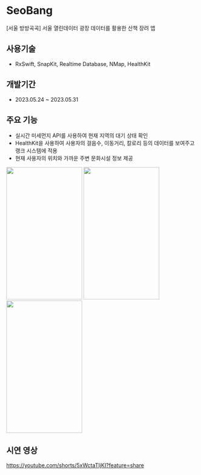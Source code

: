# SeoBang
[서울 방방곡곡] 서울 열린데이터 광장 데이터를 활용한 산책 장려 앱

## 사용기술
- RxSwift, SnapKit, Realtime Database, NMap, HealthKit

## 개발기간
- 2023.05.24 ~ 2023.05.31

## 주요 기능
- 실시간 미세먼지 API를 사용하여 현재 지역의 대기 상태 확인
- HealthKit을 사용하여 사용자의 걸음수, 이동거리, 칼로리 등의 데이터를 보여주고 랭크 시스템에 적용
- 현재 사용자의 위치와 가까운 주변 문화시설 정보 제공

<img src="https://github.com/MangDic/backup/assets/44960073/a3090fba-d2b9-43ec-abfa-7beaddbabbc5" width="200" height="350">
<img src="https://github.com/MangDic/backup/assets/44960073/d6d91565-a598-4ce6-ac51-838db41d1cff" width="200" height="350">
<img src="https://github.com/MangDic/backup/assets/44960073/f0b6ecff-19f1-4e85-bb27-82763fee004c" width="200" height="350">

## 시연 영상
https://youtube.com/shorts/5xWctaTIjKI?feature=share
